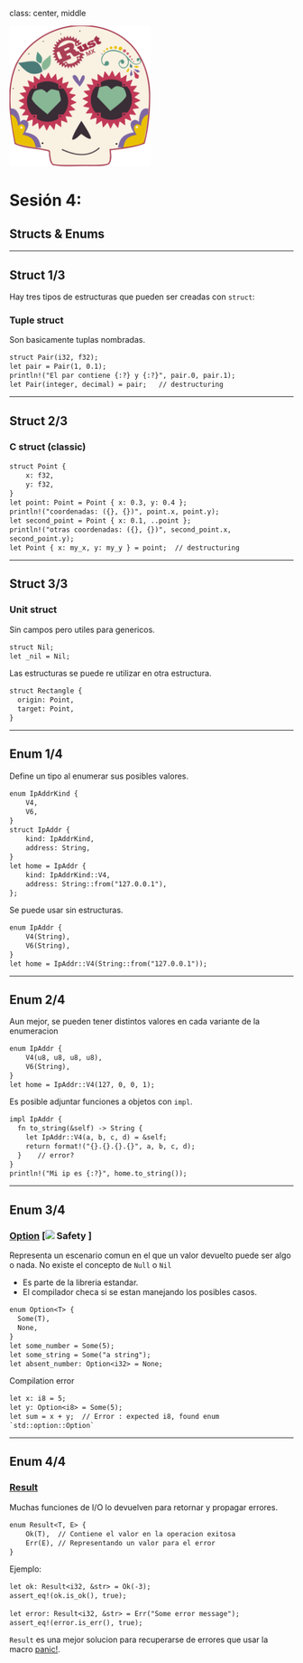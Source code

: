 class: center, middle

<img src="../assets/images/rustmx-logo.svg" alt="RustMX" width="250rem" height="auto">

# Sesión 4: 
## Structs & Enums

---
## Struct 1/3
Hay tres tipos de estructuras que pueden ser creadas con `struct`:

### Tuple struct
Son basicamente tuplas nombradas.

```
struct Pair(i32, f32);
let pair = Pair(1, 0.1);
println!("El par contiene {:?} y {:?}", pair.0, pair.1);
let Pair(integer, decimal) = pair;   // destructuring
```

---
## Struct 2/3
### C struct (classic)
```
struct Point {
    x: f32,
    y: f32,
}
let point: Point = Point { x: 0.3, y: 0.4 };
println!("coordenadas: ({}, {})", point.x, point.y);
let second_point = Point { x: 0.1, ..point };
println!("otras coordenadas: ({}, {})", second_point.x, second_point.y);
let Point { x: my_x, y: my_y } = point;  // destructuring
```

---
## Struct 3/3
### Unit struct
Sin campos pero utiles para genericos.

```
struct Nil;
let _nil = Nil;
```

Las estructuras se puede re utilizar en otra estructura.
```
struct Rectangle {
  origin: Point,
  target: Point,
}
```

---
## Enum 1/4
Define un tipo al enumerar sus posibles valores.
```
enum IpAddrKind {
    V4,
    V6,
}
struct IpAddr {
    kind: IpAddrKind,
    address: String,
}
let home = IpAddr {
    kind: IpAddrKind::V4,
    address: String::from("127.0.0.1"),
};
```
Se puede usar sin estructuras.
```
enum IpAddr {
    V4(String),
    V6(String),
}
let home = IpAddr::V4(String::from("127.0.0.1"));
```

---
## Enum 2/4
Aun mejor, se pueden tener distintos valores en cada variante de la enumeracion

```
enum IpAddr {
    V4(u8, u8, u8, u8),
    V6(String),
}
let home = IpAddr::V4(127, 0, 0, 1);
```
Es posible adjuntar funciones a objetos con `impl`.
```
impl IpAddr {
  fn to_string(&self) -> String {
    let IpAddr::V4(a, b, c, d) = &self;
    return format!("{}.{}.{}.{}", a, b, c, d);
  }    // error?
}
println!("Mi ip es {:?}", home.to_string());
```

---
## Enum 3/4
### [Option](https://doc.rust-lang.org/std/option/enum.Option.html) [<img src="https://www.worksafe.tas.gov.au/__data/assets/file/0005/305375/hatmono.svg" width="32"> Safety ]
Representa un escenario comun en el que un valor devuelto puede ser algo o nada.
No existe el concepto de  `Null` o `Nil`

- Es parte de la libreria estandar.
- El compilador checa si se estan manejando los posibles casos.
 
```
enum Option<T> {
  Some(T),
  None,
}
let some_number = Some(5);
let some_string = Some("a string");
let absent_number: Option<i32> = None;
```
Compilation error
```
let x: i8 = 5;
let y: Option<i8> = Some(5);
let sum = x + y;  // Error : expected i8, found enum `std::option::Option`
```
---
## Enum 4/4
### [Result](https://doc.rust-lang.org/nightly/std/result/enum.Result.html)

Muchas funciones de I/O lo devuelven para retornar y propagar errores.

```
enum Result<T, E> {
    Ok(T),  // Contiene el valor en la operacion exitosa
    Err(E), // Representando un valor para el error
}
```
Ejemplo:
```
let ok: Result<i32, &str> = Ok(-3);
assert_eq!(ok.is_ok(), true);

let error: Result<i32, &str> = Err("Some error message");
assert_eq!(error.is_err(), true);
```

`Result` es una mejor solucion para recuperarse de errores que usar la macro [panic!](https://doc.rust-lang.org/std/macro.panic.html). 


